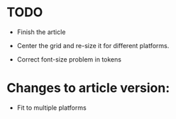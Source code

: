 # TODO

* Finish the article

* Center the grid and re-size it for different platforms.

* Correct font-size problem in tokens

# Changes to article version:

* Fit to multiple platforms
